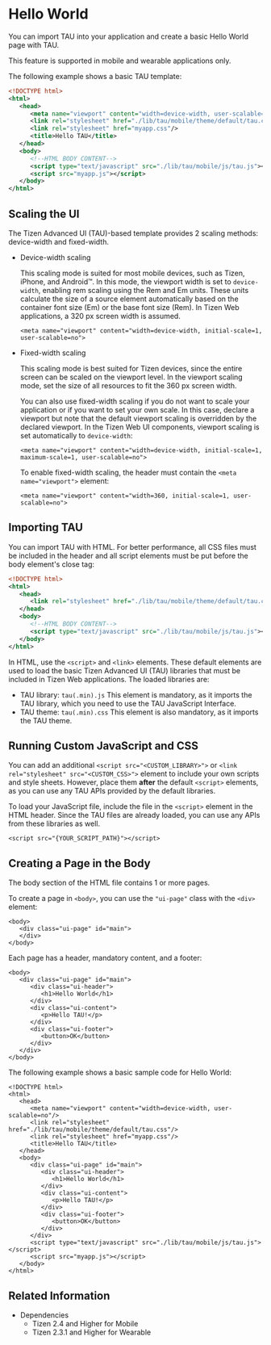 # Hello World

You can import TAU into your application and create a basic Hello World page with TAU.

This feature is supported in mobile and wearable applications only.

The following example shows a basic TAU template:

```xml
<!DOCTYPE html>
<html>
   <head>
      <meta name="viewport" content="width=device-width, user-scalable=no"/>
      <link rel="stylesheet" href="./lib/tau/mobile/theme/default/tau.css"/>
      <link rel="stylesheet" href="myapp.css"/>
      <title>Hello TAU</title>
   </head>
   <body>
      <!--HTML BODY CONTENT-->
      <script type="text/javascript" src="./lib/tau/mobile/js/tau.js"></script>
      <script src="myapp.js"></script>
   </body>
</html>
```

## Scaling the UI

The Tizen Advanced UI (TAU)-based template provides 2 scaling methods: device-width and fixed-width.

- Device-width scaling

  This scaling mode is suited for most mobile devices, such as Tizen, iPhone, and Android™. In this mode, the viewport width is set to `device-width`, enabling rem scaling using the Rem and Em units. These units calculate the size of a source element automatically based on the container font size (Em) or the base font size (Rem). In Tizen Web applications, a 320 px screen width is assumed.

  ```
  <meta name="viewport" content="width=device-width, initial-scale=1, user-scalable=no">
  ```

- Fixed-width scaling

  This scaling mode is best suited for Tizen devices, since the entire screen can be scaled on the viewport level. In the viewport scaling mode, set the size of all resources to fit the 360 px screen width.

  You can also use fixed-width scaling if you do not want to scale your application or if you want to set your own scale. In this case, declare a viewport but note that the default viewport scaling is overridden by the declared viewport. In the Tizen Web UI components, viewport scaling is set automatically to `device-width`:

  ```
  <meta name="viewport" content="width=device-width, initial-scale=1, maximum-scale=1, user-scalable=no">
  ```

  To enable fixed-width scaling, the header must contain the `<meta name="viewport">` element:

  ```
  <meta name="viewport" content="width=360, initial-scale=1, user-scalable=no">
  ```

## Importing TAU

You can import TAU with HTML. For better performance, all CSS files must be included in the header and all script elements must be put before the body element's close tag:

```xml
<!DOCTYPE html>
<html>
   <head>
      <link rel="stylesheet" href="./lib/tau/mobile/theme/default/tau.css"/>
   </head>
   <body>
      <!--HTML BODY CONTENT-->
      <script type="text/javascript" src="./lib/tau/mobile/js/tau.js"></script>
   </body>
</html>
```

In HTML, use the `<script>` and `<link>` elements. These default elements are used to load the basic Tizen Advanced UI (TAU) libraries that must be included in Tizen Web applications. The loaded libraries are:

- TAU library: `tau(.min).js` This element is mandatory, as it imports the TAU library, which you need to use the TAU JavaScript Interface.
- TAU theme: `tau(.min).css` This element is also mandatory, as it imports the TAU theme.

## Running Custom JavaScript and CSS

You can add an additional `<script src="<CUSTOM_LIBRARY>">` or `<link rel="stylesheet" src="<CUSTOM_CSS>">` element to include your own scripts and style sheets. However, place them **after** the default `<script>` elements, as you can use any TAU APIs provided by the default libraries.

To load your JavaScript file, include the file in the `<script>` element in the HTML header. Since the TAU files are already loaded, you can use any APIs from these libraries as well.

```
<script src="{YOUR_SCRIPT_PATH}"></script>
```

## Creating a Page in the Body

The body section of the HTML file contains 1 or more pages.

To create a page in `<body>`, you can use the `"ui-page"` class with the `<div>` element:

```
<body>
   <div class="ui-page" id="main">
   </div>
</body>
```

Each page has a header, mandatory content, and a footer:

```
<body>
   <div class="ui-page" id="main">
      <div class="ui-header">
         <h1>Hello World</h1>
      </div>
      <div class="ui-content">
         <p>Hello TAU!</p>
      </div>
      <div class="ui-footer">
         <button>OK</button>
      </div>
   </div>
</body>
```

The following example shows a basic sample code for Hello World:

```
<!DOCTYPE html>
<html>
   <head>
      <meta name="viewport" content="width=device-width, user-scalable=no"/>
      <link rel="stylesheet" href="./lib/tau/mobile/theme/default/tau.css"/>
      <link rel="stylesheet" href="myapp.css"/>
      <title>Hello TAU</title>
   </head>
   <body>
      <div class="ui-page" id="main">
         <div class="ui-header">
            <h1>Hello World</h1>
         </div>
         <div class="ui-content">
            <p>Hello TAU!</p>
         </div>
         <div class="ui-footer">
            <button>OK</button>
         </div>
      </div>
      <script type="text/javascript" src="./lib/tau/mobile/js/tau.js"></script>
      <script src="myapp.js"></script>
   </body>
</html>
```

## Related Information
* Dependencies
  - Tizen 2.4 and Higher for Mobile
  - Tizen 2.3.1 and Higher for Wearable
